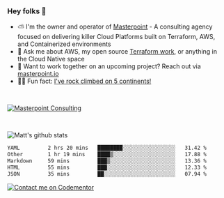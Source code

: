 

### Hey folks 👋



- ⛅️ I'm the owner and operator of [Masterpoint](https://masterpoint.io) - A consulting agency focused on delivering killer Cloud Platforms built on Terraform, AWS, and Containerized environments
- 💬 Ask me about AWS, my open source [Terraform work](https://github.com/masterpointio?q=terraform&type=&language=hcl), or anything in the Cloud Native space
- 🔨 Want to work together on an upcoming project? Reach out via [masterpoint.io](https://masterpoint.io)
- 🧗‍♂️ Fun fact: [I've rock climbed on 5 continents!](https://www.rockandice.com/videos/weekend-whippers/weekend-whipper-gunning-for-it-on-south-six-shooter/)

<br>


[![Masterpoint Consulting](https://masterpoint-public.s3.us-west-2.amazonaws.com/Logo-medium.png)](https://masterpoint.io)

<br>

![Matt's github stats](https://github-readme-stats.vercel.app/api?username=Gowiem&count_private=true&theme=cobalt&show_icons=true)

<!--START_SECTION:waka-->

```txt
YAML         2 hrs 20 mins   ████████░░░░░░░░░░░░░░░░░   31.42 %
Other        1 hr 19 mins    ████▒░░░░░░░░░░░░░░░░░░░░   17.88 %
Markdown     59 mins         ███▒░░░░░░░░░░░░░░░░░░░░░   13.36 %
HTML         55 mins         ███░░░░░░░░░░░░░░░░░░░░░░   12.33 %
JSON         35 mins         ██░░░░░░░░░░░░░░░░░░░░░░░   07.94 %
```

<!--END_SECTION:waka-->

[![Contact me on Codementor](https://www.codementor.io/m-badges/gowiem/find-me-on-cm-b.svg)](https://www.codementor.io/@gowiem?refer=badge)
